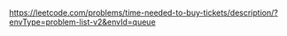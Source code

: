 https://leetcode.com/problems/time-needed-to-buy-tickets/description/?envType=problem-list-v2&envId=queue